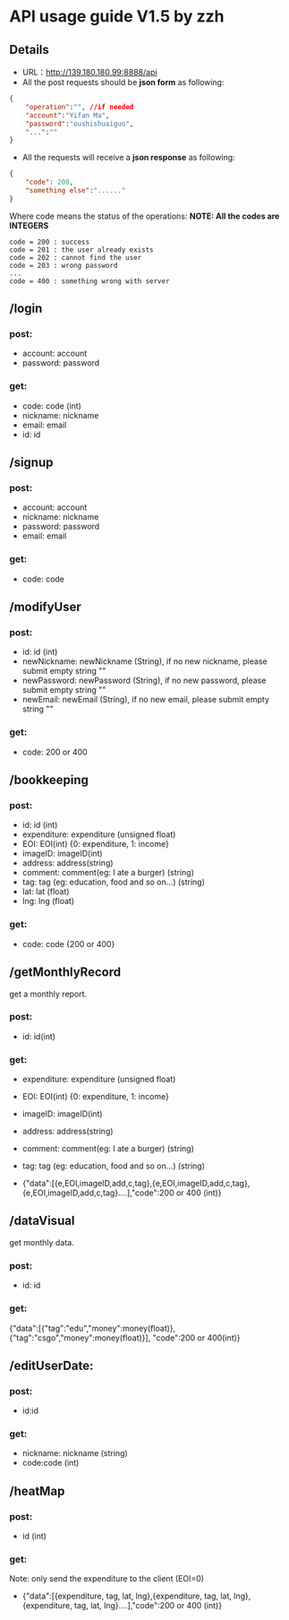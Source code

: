 # API usage guide V1.5 by zzh
## Details
* URL：http://139.180.180.99:8888/api
* All the post requests should be **json form** as following:
```json
{
    "operation":"", //if needed
    "account":"Yifan Ma",
    "password":"oushishuaiguo",
    "...":""
}
```
* All the requests will receive a **json response** as following:
```json
{
    "code": 200,
    "something else":"......"
}
```
Where code means the status of the operations:
**NOTE: All the codes are INTEGERS**
```
code = 200 : success
code = 201 : the user already exists
code = 202 : cannot find the user
code = 203 : wrong password
...
code = 400 : something wrong with server
```

## /login
### post:
* account: account
* password: password

### get:
* code: code (int)
* nickname: nickname
* email: email
* id: id


## /signup
### post:
* account: account
* nickname: nickname
* password: password
* email: email

### get:
* code: code

## /modifyUser
### post:
* id: id (int)
* newNickname: newNickname (String), if no new nickname, please submit empty string ""
* newPassword: newPassword (String), if no new password, please submit empty string ""
* newEmail: newEmail (String), if no new email, please submit empty string ""

### get:
* code: 200 or 400

## /bookkeeping
### post:
* id: id (int)
* expenditure: expenditure (unsigned float)
* EOI: EOI(int) {0: expenditure, 1: income}
* imageID: imageID(int)
* address: address(string)
* comment: comment(eg: I ate a burger) (string)
* tag: tag (eg: education, food and so on...) (string)
* lat: lat (float)
* lng: lng (float)

### get:
* code: code {200 or 400}

## /getMonthlyRecord
get a monthly report.
### post:
* id: id(int)

### get:
* expenditure: expenditure (unsigned float)
* EOI: EOI(int) {0: expenditure, 1: income}
* imageID: imageID(int)
* address: address(string)
* comment: comment(eg: I ate a burger) (string)
* tag: tag (eg: education, food and so on...) (string)

* {"data":[{e,EOI,imageID,add,c,tag},{e,EOI,imageID,add,c,tag},{e,EOI,imageID,add,c,tag}....],"code":200 or 400 (int)}

## /dataVisual
get monthly data.
### post:
* id: id

### get:
{"data":[{"tag":"edu","money":money(float)}, {"tag":"csgo","money":money(float)}], "code":200 or 400(int)}

## /editUserDate:
### post:
* id:id

### get:
* nickname: nickname (string)
* code:code (int)


## /heatMap
### post:
* id (int)

### get:
Note: only send the expenditure to the client (EOI=0)
* {"data":[{expenditure, tag, lat, lng},{expenditure, tag, lat, lng},{expenditure, tag, lat, lng}....],"code":200 or 400 (int)}



 



